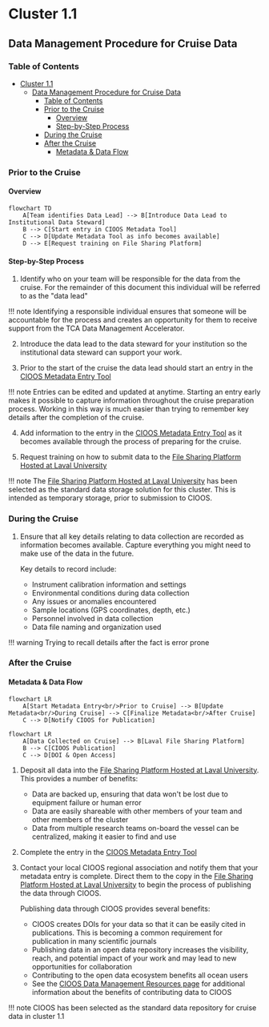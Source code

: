 # Cluster 1.1

## Data Management Procedure for Cruise Data

### Table of Contents

<!--toc:start-->

- [Cluster 1.1](#cluster-11)
  - [Data Management Procedure for Cruise Data](#data-management-procedure-for-cruise-data)
    - [Table of Contents](#table-of-contents)
    - [Prior to the Cruise](#prior-to-the-cruise)
      - [Overview](#overview)
      - [Step-by-Step Process](#step-by-step-process)
    - [During the Cruise](#during-the-cruise)
    - [After the Cruise](#after-the-cruise)
      - [Metadata & Data Flow](#metadata-data-flow)

<!--toc:end-->

### Prior to the Cruise

#### Overview

```mermaid
flowchart TD
    A[Team identifies Data Lead] --> B[Introduce Data Lead to Institutional Data Steward]
    B --> C[Start entry in CIOOS Metadata Tool]
    C --> D[Update Metadata Tool as info becomes available]
    D --> E[Request training on File Sharing Platform]
```

#### Step-by-Step Process

1. Identify who on your team will be responsible for the data from the cruise. For the remainder of this document this individual will be referred to as the "data lead"

<!-- prettier-ignore -->
!!! note
    Identifying a responsible individual ensures that someone will be accountable for the process and creates an opportunity for them to receive support from the TCA Data Management Accelerator.

2. Introduce the data lead to the data steward for your institution so the institutional data steward can support your work.

3. Prior to the start of the cruise the data lead should start an entry in the [CIOOS Metadata Entry Tool](https://cioos-siooc.github.io/metadata-entry-form/#/en/region-select)

<!-- prettier-ignore -->
!!! note
    Entries can be edited and updated at anytime. Starting an entry early makes it possible to capture information throughout the cruise preparation process. Working in this way is much easier than trying to remember key details after the completion of the cruise.

4. Add information to the entry in the [CIOOS Metadata Entry Tool](https://cioos-siooc.github.io/metadata-entry-form/#/en/region-select) as it becomes available through the process of preparing for the cruise.

5. Request training on how to submit data to the [File Sharing Platform Hosted at Laval University](../data-management-planning-guide/ulaval-file-sharing.md)

<!-- prettier-ignore -->
!!! note
    The [File Sharing Platform Hosted at Laval University](../data-management-planning-guide/ulaval-file-sharing.md) has been selected as the standard data storage solution for this cluster. This is intended as temporary storage, prior to submission to CIOOS.

### During the Cruise

1. Ensure that all key details relating to data collection are recorded as information becomes available. Capture everything you might need to make use of the data in the future.

   Key details to record include:
   - Instrument calibration information and settings
   - Environmental conditions during data collection
   - Any issues or anomalies encountered
   - Sample locations (GPS coordinates, depth, etc.)
   - Personnel involved in data collection
   - Data file naming and organization used

<!-- prettier-ignore -->
!!! warning
    Trying to recall details after the fact is error prone

### After the Cruise

#### Metadata & Data Flow

```mermaid
flowchart LR
    A[Start Metadata Entry<br/>Prior to Cruise] --> B[Update Metadata<br/>During Cruise] --> C[Finalize Metadata<br/>After Cruise]
    C --> D[Notify CIOOS for Publication]
```

```mermaid
flowchart LR
    A[Data Collected on Cruise] --> B[Laval File Sharing Platform]
    B --> C[CIOOS Publication]
    C --> D[DOI & Open Access]
```

1. Deposit all data into the [File Sharing Platform Hosted at Laval University](../data-management-planning-guide/ulaval-file-sharing.md). This provides a number of benefits:
   - Data are backed up, ensuring that data won't be lost due to equipment failure or human error
   - Data are easily shareable with other members of your team and other members of the cluster
   - Data from multiple research teams on-board the vessel can be centralized, making it easier to find and use

2. Complete the entry in the [CIOOS Metadata Entry Tool](https://cioos-siooc.github.io/metadata-entry-form/#/en/region-select)

3. Contact your local CIOOS regional association and notify them that your metadata entry is complete. Direct them to the copy in the [File Sharing Platform Hosted at Laval University](../data-management-planning-guide/ulaval-file-sharing.md) to begin the process of publishing the data through CIOOS.

   Publishing data through CIOOS provides several benefits:
   - CIOOS creates DOIs for your data so that it can be easily cited in publications. This is becoming a common requirement for publication in many scientific journals
   - Publishing data in an open data repository increases the visibility, reach, and potential impact of your work and may lead to new opportunities for collaboration
   - Contributing to the open data ecosystem benefits all ocean users
   - See the [CIOOS Data Management Resources page](https://cioos.ca/data-management-resources/) for additional information about the benefits of contributing data to CIOOS

<!-- prettier-ignore -->
!!! note
    CIOOS has been selected as the standard data repository for cruise data in cluster 1.1
